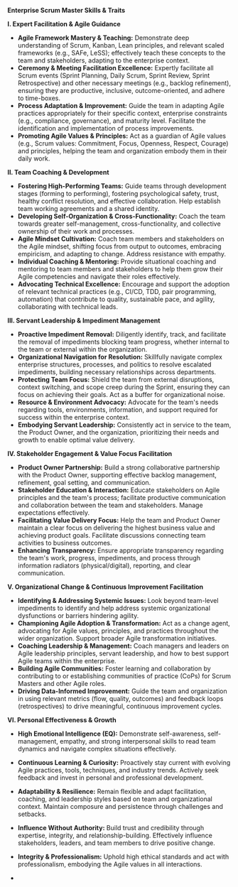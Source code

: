 **Enterprise Scrum Master Skills & Traits**

**I. Expert Facilitation & Agile Guidance**

* **Agile Framework Mastery & Teaching:** Demonstrate deep understanding of Scrum, Kanban, Lean principles, and relevant scaled frameworks (e.g., SAFe, LeSS); effectively teach these concepts to the team and stakeholders, adapting to the enterprise context.  
* **Ceremony & Meeting Facilitation Excellence:** Expertly facilitate all Scrum events (Sprint Planning, Daily Scrum, Sprint Review, Sprint Retrospective) and other necessary meetings (e.g., backlog refinement), ensuring they are productive, inclusive, outcome-oriented, and adhere to time-boxes.  
* **Process Adaptation & Improvement:** Guide the team in adapting Agile practices appropriately for their specific context, enterprise constraints (e.g., compliance, governance), and maturity level. Facilitate the identification and implementation of process improvements.  
* **Promoting Agile Values & Principles:** Act as a guardian of Agile values (e.g., Scrum values: Commitment, Focus, Openness, Respect, Courage) and principles, helping the team and organization embody them in their daily work.

**II. Team Coaching & Development**

* **Fostering High-Performing Teams:** Guide teams through development stages (forming to performing), fostering psychological safety, trust, healthy conflict resolution, and effective collaboration. Help establish team working agreements and a shared identity.  
* **Developing Self-Organization & Cross-Functionality:** Coach the team towards greater self-management, cross-functionality, and collective ownership of their work and processes.  
* **Agile Mindset Cultivation:** Coach team members and stakeholders on the Agile mindset, shifting focus from output to outcomes, embracing empiricism, and adapting to change. Address resistance with empathy.  
* **Individual Coaching & Mentoring:** Provide situational coaching and mentoring to team members and stakeholders to help them grow their Agile competencies and navigate their roles effectively.  
* **Advocating Technical Excellence:** Encourage and support the adoption of relevant technical practices (e.g., CI/CD, TDD, pair programming, automation) that contribute to quality, sustainable pace, and agility, collaborating with technical leads.

**III. Servant Leadership & Impediment Management**

* **Proactive Impediment Removal:** Diligently identify, track, and facilitate the removal of impediments blocking team progress, whether internal to the team or external within the organization.  
* **Organizational Navigation for Resolution:** Skillfully navigate complex enterprise structures, processes, and politics to resolve escalated impediments, building necessary relationships across departments.  
* **Protecting Team Focus:** Shield the team from external disruptions, context switching, and scope creep during the Sprint, ensuring they can focus on achieving their goals. Act as a buffer for organizational noise.  
* **Resource & Environment Advocacy:** Advocate for the team's needs regarding tools, environments, information, and support required for success within the enterprise context.  
* **Embodying Servant Leadership:** Consistently act in service to the team, the Product Owner, and the organization, prioritizing their needs and growth to enable optimal value delivery.

**IV. Stakeholder Engagement & Value Focus Facilitation**

* **Product Owner Partnership:** Build a strong collaborative partnership with the Product Owner, supporting effective backlog management, refinement, goal setting, and communication.  
* **Stakeholder Education & Interaction:** Educate stakeholders on Agile principles and the team's process; facilitate productive communication and collaboration between the team and stakeholders. Manage expectations effectively.  
* **Facilitating Value Delivery Focus:** Help the team and Product Owner maintain a clear focus on delivering the highest business value and achieving product goals. Facilitate discussions connecting team activities to business outcomes.  
* **Enhancing Transparency:** Ensure appropriate transparency regarding the team's work, progress, impediments, and process through information radiators (physical/digital), reporting, and clear communication.

**V. Organizational Change & Continuous Improvement Facilitation**

* **Identifying & Addressing Systemic Issues:** Look beyond team-level impediments to identify and help address systemic organizational dysfunctions or barriers hindering agility.  
* **Championing Agile Adoption & Transformation:** Act as a change agent, advocating for Agile values, principles, and practices throughout the wider organization. Support broader Agile transformation initiatives.  
* **Coaching Leadership & Management:** Coach managers and leaders on Agile leadership principles, servant leadership, and how to best support Agile teams within the enterprise.  
* **Building Agile Communities:** Foster learning and collaboration by contributing to or establishing communities of practice (CoPs) for Scrum Masters and other Agile roles.  
* **Driving Data-Informed Improvement:** Guide the team and organization in using relevant metrics (flow, quality, outcomes) and feedback loops (retrospectives) to drive meaningful, continuous improvement cycles.

**VI. Personal Effectiveness & Growth**

* **High Emotional Intelligence (EQ):** Demonstrate self-awareness, self-management, empathy, and strong interpersonal skills to read team dynamics and navigate complex situations effectively.  
* **Continuous Learning & Curiosity:** Proactively stay current with evolving Agile practices, tools, techniques, and industry trends. Actively seek feedback and invest in personal and professional development.  
* **Adaptability & Resilience:** Remain flexible and adapt facilitation, coaching, and leadership styles based on team and organizational context. Maintain composure and persistence through challenges and setbacks.  
* **Influence Without Authority:** Build trust and credibility through expertise, integrity, and relationship-building. Effectively influence stakeholders, leaders, and team members to drive positive change.  
* **Integrity & Professionalism:** Uphold high ethical standards and act with professionalism, embodying the Agile values in all interactions.

* 

